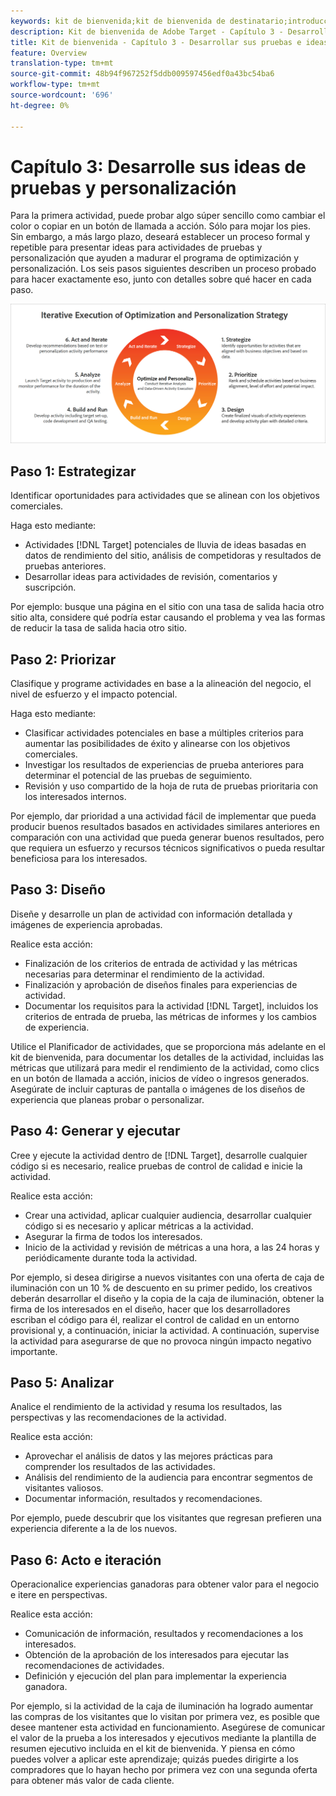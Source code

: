 ```yaml
---
keywords: kit de bienvenida;kit de bienvenida de destinatario;introducción;introducción;introducción
description: Kit de bienvenida de Adobe Target - Capítulo 3 - Desarrolle sus ideas de pruebas y personalización
title: Kit de bienvenida - Capítulo 3 - Desarrollar sus pruebas e ideas de personalización
feature: Overview
translation-type: tm+mt
source-git-commit: 48b94f967252f5ddb009597456edf0a43bc54ba6
workflow-type: tm+mt
source-wordcount: '696'
ht-degree: 0%

---
```



# Capítulo 3: Desarrolle sus ideas de pruebas y personalización

Para la primera actividad, puede probar algo súper sencillo como cambiar el color o copiar en un botón de llamada a acción. Sólo para mojar los pies. Sin embargo, a más largo plazo, deseará establecer un proceso formal y repetible para presentar ideas para actividades de pruebas y personalización que ayuden a madurar el programa de optimización y personalización. Los seis pasos siguientes describen un proceso probado para hacer exactamente eso, junto con detalles sobre qué hacer en cada paso.

![Ejecución iterativa del diagrama de estrategia de optimización y personalización](/help/c-intro/assets/six-steps.png)

## Paso 1: Estrategizar

Identificar oportunidades para actividades que se alinean con los objetivos comerciales.

Haga esto mediante:

* Actividades [!DNL Target] potenciales de lluvia de ideas basadas en datos de rendimiento del sitio, análisis de competidoras y resultados de pruebas anteriores.
* Desarrollar ideas para actividades de revisión, comentarios y suscripción.

Por ejemplo: busque una página en el sitio con una tasa de salida hacia otro sitio alta, considere qué podría estar causando el problema y vea las formas de reducir la tasa de salida hacia otro sitio.

## Paso 2: Priorizar

Clasifique y programe actividades en base a la alineación del negocio, el nivel de esfuerzo y el impacto potencial.

Haga esto mediante:

* Clasificar actividades potenciales en base a múltiples criterios para aumentar las posibilidades de éxito y alinearse con los objetivos comerciales.
* Investigar los resultados de experiencias de prueba anteriores para determinar el potencial de las pruebas de seguimiento.
* Revisión y uso compartido de la hoja de ruta de pruebas prioritaria con los interesados internos.

Por ejemplo, dar prioridad a una actividad fácil de implementar que pueda producir buenos resultados basados en actividades similares anteriores en comparación con una actividad que pueda generar buenos resultados, pero que requiera un esfuerzo y recursos técnicos significativos o pueda resultar beneficiosa para los interesados.

## Paso 3: Diseño

Diseñe y desarrolle un plan de actividad con información detallada y imágenes de experiencia aprobadas.

Realice esta acción:

* Finalización de los criterios de entrada de actividad y las métricas necesarias para determinar el rendimiento de la actividad.
* Finalización y aprobación de diseños finales para experiencias de actividad.
* Documentar los requisitos para la actividad [!DNL Target], incluidos los criterios de entrada de prueba, las métricas de informes y los cambios de experiencia.

Utilice el Planificador de actividades, que se proporciona más adelante en el kit de bienvenida, para documentar los detalles de la actividad, incluidas las métricas que utilizará para medir el rendimiento de la actividad, como clics en un botón de llamada a acción, inicios de vídeo o ingresos generados. Asegúrate de incluir capturas de pantalla o imágenes de los diseños de experiencia que planeas probar o personalizar.

## Paso 4: Generar y ejecutar

Cree y ejecute la actividad dentro de [!DNL Target], desarrolle cualquier código si es necesario, realice pruebas de control de calidad e inicie la actividad.

Realice esta acción:

* Crear una actividad, aplicar cualquier audiencia, desarrollar cualquier código si es necesario y aplicar métricas a la actividad.
* Asegurar la firma de todos los interesados.
* Inicio de la actividad y revisión de métricas a una hora, a las 24 horas y periódicamente durante toda la actividad.

Por ejemplo, si desea dirigirse a nuevos visitantes con una oferta de caja de iluminación con un 10 % de descuento en su primer pedido, los creativos deberán desarrollar el diseño y la copia de la caja de iluminación, obtener la firma de los interesados en el diseño, hacer que los desarrolladores escriban el código para él, realizar el control de calidad en un entorno provisional y, a continuación, iniciar la actividad. A continuación, supervise la actividad para asegurarse de que no provoca ningún impacto negativo importante.

## Paso 5: Analizar

Analice el rendimiento de la actividad y resuma los resultados, las perspectivas y las recomendaciones de la actividad.

Realice esta acción:

* Aprovechar el análisis de datos y las mejores prácticas para comprender los resultados de las actividades.
* Análisis del rendimiento de la audiencia para encontrar segmentos de visitantes valiosos.
* Documentar información, resultados y recomendaciones.

Por ejemplo, puede descubrir que los visitantes que regresan prefieren una experiencia diferente a la de los nuevos.

## Paso 6: Acto e iteración

Operacionalice experiencias ganadoras para obtener valor para el negocio e itere en perspectivas.

Realice esta acción:

* Comunicación de información, resultados y recomendaciones a los interesados.
* Obtención de la aprobación de los interesados para ejecutar las recomendaciones de actividades.
* Definición y ejecución del plan para implementar la experiencia ganadora.

Por ejemplo, si la actividad de la caja de iluminación ha logrado aumentar las compras de los visitantes que lo visitan por primera vez, es posible que desee mantener esta actividad en funcionamiento. Asegúrese de comunicar el valor de la prueba a los interesados y ejecutivos mediante la plantilla de resumen ejecutivo incluida en el kit de bienvenida. Y piensa en cómo puedes volver a aplicar este aprendizaje; quizás puedes dirigirte a los compradores que lo hayan hecho por primera vez con una segunda oferta para obtener más valor de cada cliente.